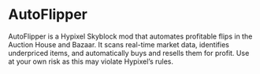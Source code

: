 # AutoFlipper
AutoFlipper is a Hypixel Skyblock mod that automates profitable flips in the Auction House and Bazaar. It scans real-time market data, identifies underpriced items, and automatically buys and resells them for profit. Use at your own risk as this may violate Hypixel’s rules.
